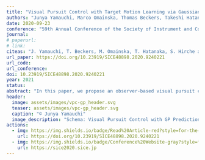 ```yaml
---
title: "Visual Pursuit Control with Target Motion Learning via Gaussian Process"
authors: "Junya Yamauchi, Marco Omainska, Thomas Beckers, Takeshi Hatanaka, Sandra Hirche and Masayuki Fujita"
date: 2020-09-23
conference: "59th Annual Conference of the Society of Instrument and Control Engineers of Japan (SICE)"
journal:
# paperurl:
# link:
citeas: "J. Yamauchi, T. Beckers, M. Omainska, T. Hatanaka, S. Hirche and M. Fujita, “Visual Pursuit Control with Target Motion Learning via Gaussian Process”, 2020 59th Annual Conference of the Society of Instrument and Control Engineers of Japan (SICE), 2020, pp. 1365-1372."
url_paper: https://doi.org/10.23919/SICE48898.2020.9240221
url_code:
url_conference:
doi: 10.23919/SICE48898.2020.9240221
year: 2021
status:
abstract: "In this paper, we propose an observer-based visual pursuit control law which integrates target motion learningvia Gaussian Process (GP). We consider two rigid bodies: a controlled rigid body with a visual sensor, and a targetrigid body whose velocity is unknown. Furthermore, a vision-based motion observer which estimates the target motionis introduced. Then, we propose an enhanced vision-based nonlinear observer and visual pursuit control which employtarget motion learning by GP, where the GP prediction is based on estimated relative rigid body motion. Then, wequantify the performance and prove stability by the notion of uniformly ultimately boundedness. Finally, we demonstratethe effectiveness of the proposed control law through simulations."
header:
  image: assets/images/vpc-gp_header.svg
  teaser: assets/images/vpc-gp_header.svg
  caption: "© Junya Yamauchi"
  image_description: "Schema: Visual Pursuit Control with GP Prediction"
actions:
  - img: https://img.shields.io/badge/Read%20Article-red?style=for-the-badge&logo=Adobe&logoColor=white
    url: https://doi.org/10.23919/SICE48898.2020.9240221
  - img: https://img.shields.io/badge/Conference%20Website-gray?style=for-the-badge&logo=safari&logoColor=white
    url: https://sice2020.sice.jp
---
```

